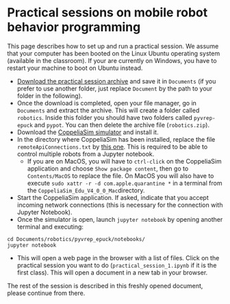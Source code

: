 # Practical sessions on mobile robot behavior programming

This page describes how to set up and run a practical session. We assume that your computer has been booted on the Linux Ubuntu operating system (available in the classroom). If your are currently on Windows, you have to restart your machine to boot on Ubuntu instead.

- [Download the practical session archive](https://drive.google.com/file/d/1UvSy_oyVHxMbSX-0uofcrnynYHCgtvCI/view?usp=sharing) and save it in `Documents` (if you prefer to use another folder, just replace `Document` by the path to your folder in the following).
- Once the download is completed, open your file manager, go in `Documents` and extract the archive. This will create a folder called `robotics`. Inside this folder you should have two folders called `pyvrep-epuck` and `pypot`. You can then delete the archive file (`robotics.zip`).
- Download the [CoppeliaSim simulator](https://www.coppeliarobotics.com/downloads) and install it.
- In the directory where CoppeliaSim has been installed, replace the file `remoteApiConnections.txt` by [this one](https://drive.google.com/file/d/1DbIwm0k45pwPzxodMCoRc-AXrmhQAYwC/view?usp=sharing). This is required to be able to control multiple robots from a Jupyter notebook.
    + If you are on MacOS, you will have to `ctrl-click` on the CoppeliaSim application and choose `Show package content`, then go to `Contents/MacOS` to replace the file. On MacOS you will also have to execute `sudo xattr -r -d com.apple.quarantine *` in a terminal from the `CoppeliaSim_Edu_V4_0_0_Mac`directory. 
- Start the CoppeliaSim application. If asked, indicate that you accept incoming network connections (this is necessary for the connection with Jupyter Notebook). 
- Once the simulator is open, launch `jupyter notebook` by opening another terminal and executing:
```
cd Documents/robotics/pyvrep_epuck/notebooks/
jupyter notebook
```
- This will open a web page in the browser with a list of files. Click on the practical session you want to do (`practical_session_1.ipynb` if it is the first class). This will open a document in a new tab in your browser.

The rest of the session is described in this freshly opened document, please continue from there. 
